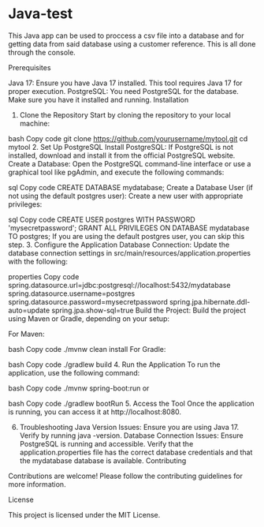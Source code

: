 # Java-test

This Java app can be used to proccess a csv file into a database and for getting data from said database using a customer reference. This is all done through the console.

Prerequisites

Java 17: Ensure you have Java 17 installed. This tool requires Java 17 for proper execution.
PostgreSQL: You need PostgreSQL for the database. Make sure you have it installed and running.
Installation

1. Clone the Repository
Start by cloning the repository to your local machine:

bash
Copy code
git clone https://github.com/yourusername/mytool.git
cd mytool
2. Set Up PostgreSQL
Install PostgreSQL: If PostgreSQL is not installed, download and install it from the official PostgreSQL website.
Create a Database:
Open the PostgreSQL command-line interface or use a graphical tool like pgAdmin, and execute the following commands:

sql
Copy code
CREATE DATABASE mydatabase;
Create a Database User (if not using the default postgres user):
Create a new user with appropriate privileges:

sql
Copy code
CREATE USER postgres WITH PASSWORD 'mysecretpassword';
GRANT ALL PRIVILEGES ON DATABASE mydatabase TO postgres;
If you are using the default postgres user, you can skip this step.
3. Configure the Application
Database Connection:
Update the database connection settings in src/main/resources/application.properties with the following:

properties
Copy code
spring.datasource.url=jdbc:postgresql://localhost:5432/mydatabase
spring.datasource.username=postgres
spring.datasource.password=mysecretpassword
spring.jpa.hibernate.ddl-auto=update
spring.jpa.show-sql=true
Build the Project:
Build the project using Maven or Gradle, depending on your setup:

For Maven:

bash
Copy code
./mvnw clean install
For Gradle:

bash
Copy code
./gradlew build
4. Run the Application
To run the application, use the following command:

bash
Copy code
./mvnw spring-boot:run
or

bash
Copy code
./gradlew bootRun
5. Access the Tool
Once the application is running, you can access it at http://localhost:8080.

6. Troubleshooting
Java Version Issues: Ensure you are using Java 17. Verify by running java -version.
Database Connection Issues: Ensure PostgreSQL is running and accessible. Verify that the application.properties file has the correct database credentials and that the mydatabase database is available.
Contributing

Contributions are welcome! Please follow the contributing guidelines for more information.

License

This project is licensed under the MIT License.
